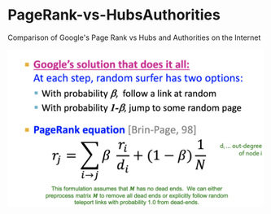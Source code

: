# PageRank-vs-HubsAuthorities
Comparison of Google's Page Rank vs Hubs and Authorities on the Internet


![picture](gooogle-page-rank.png)

